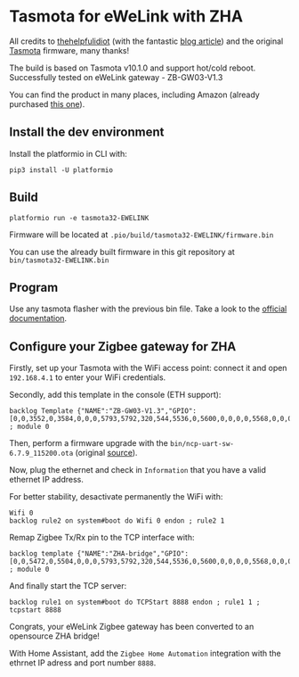 # Tasmota for eWeLink with ZHA
All credits to [thehelpfulidiot](https://thehelpfulidiot.com/) (with the fantastic [blog article](https://thehelpfulidiot.com/a-wired-sonoff-Zigbee-alternative)) and the original [Tasmota](https://github.com/arendst/Tasmota) firmware, many thanks!

The build is based on Tasmota v10.1.0 and support hot/cold reboot. Successfully tested on eWeLink gateway - ZB-GW03-V1.3

You can find the product in many places, including Amazon (already purchased [this one](https://www.amazon.fr/dp/B094JKVLNR)).

## Install the dev environment
Install the platformio in CLI with:
```
pip3 install -U platformio
```

## Build
```
platformio run -e tasmota32-EWELINK
```
Firmware will be located at `.pio/build/tasmota32-EWELINK/firmware.bin`

You can use the already built firmware in this git repository at `bin/tasmota32-EWELINK.bin`

## Program
Use any tasmota flasher with the previous bin file. Take a look to the [official documentation](https://tasmota.github.io/docs/Getting-Started/).

## Configure your Zigbee gateway for ZHA
Firstly, set up your Tasmota with the WiFi access point: connect it and open `192.168.4.1` to enter your WiFi credentials.

Secondly, add this template in the console (ETH support):
```
backlog Template {"NAME":"ZB-GW03-V1.3","GPIO":[0,0,3552,0,3584,0,0,0,5793,5792,320,544,5536,0,5600,0,0,0,0,5568,0,0,0,0,0,0,0,0,608,640,32,0,0,0,0,0],"FLAG":0,"BASE":1} ; module 0
```

Then, perform a firmware upgrade with the `bin/ncp-uart-sw-6.7.9_115200.ota` (original [source](https://github.com/arendst/Tasmota/tree/development/tools/fw_SonoffZigbeeBridge_ezsp)).

Now, plug the ethernet and check in `Information` that you have a valid ethernet IP address.

For better stability, desactivate permanently the WiFi with:
```
Wifi 0
backlog rule2 on system#boot do Wifi 0 endon ; rule2 1
```

Remap Zigbee Tx/Rx pin to the TCP interface with:
```
backlog template {"NAME":"ZHA-bridge","GPIO":[0,0,5472,0,5504,0,0,0,5793,5792,320,544,5536,0,5600,0,0,0,0,5568,0,0,0,0,0,0,0,0,608,640,32,0,0,0,0,0],"FLAG":0,"BASE":1} ; module 0
```

And finally start the TCP server:
```
backlog rule1 on system#boot do TCPStart 8888 endon ; rule1 1 ; tcpstart 8888
```

Congrats, your eWeLink Zigbee gateway has been converted to an opensource ZHA bridge!

With Home Assistant, add the `Zigbee Home Automation` integration with the ethrnet IP adress and port number `8888`.
